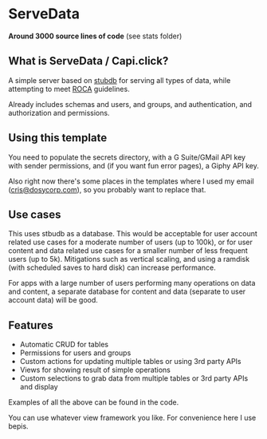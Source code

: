 # ServeData 

**Around 3000 source lines of code** (see stats folder)

## What is ServeData / Capi.click?

A simple server based on [stubdb](https://github.com/cris691/stubdb) for serving all types of data, while attempting to meet [ROCA](https://roca-style.org/) guidelines.

Already includes schemas and users, and groups, and authentication, and authorization and permissions. 


## Using this template

You need to populate the secrets directory, with a G Suite/GMail API key with sender permissions, and (if you want fun error pages), a Giphy API key.

Also right now there's some places in the templates where I used my email (cris@dosycorp.com), so you probably want to replace that.


## Use cases

This uses stbudb as a database. This would be acceptable for user account related use cases for a moderate number of users (up to 100k), or for user content and data related use cases for a smaller number of less frequent users (up to 5k). Mitigations such as vertical scaling, and using a ramdisk (with scheduled saves to hard disk) can increase performance.

For apps with a large number of users performing many operations on data and content, a separate database for content and data (separate to user account data) will be good.

## Features

- Automatic CRUD for tables
- Permissions for users and groups
- Custom actions for updating multiple tables or using 3rd party APIs
- Views for showing result of simple operations
- Custom selections to grab data from multiple tables or 3rd party APIs and display

Examples of all the above can be found in the code.

You can use whatever view framework you like. For convenience here I use bepis.

